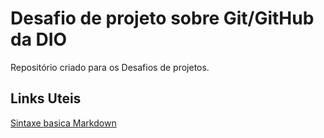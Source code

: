 # Desafio de projeto sobre Git/GitHub da DIO
Repositório criado para os Desafios de projetos.


## Links Uteis 
[Sintaxe basica Markdown](https://www.markdownguide.org/basic-syntax/)
